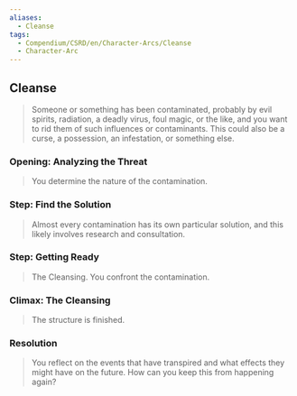 ```yaml
---
aliases:
  - Cleanse
tags:
  - Compendium/CSRD/en/Character-Arcs/Cleanse
  - Character-Arc
---
```

## Cleanse  
>Someone or something has been contaminated, probably by evil spirits, radiation, a deadly virus, foul magic, or the like, and you want to rid them of such influences or contaminants. This could also be a curse, a possession, an infestation, or something else.  
### Opening: Analyzing the Threat   
>You determine the nature of the contamination.  
### Step: Find the Solution    
>Almost every contamination has its own particular solution, and this likely involves research and consultation.  
### Step: Getting Ready    
>The Cleansing. You confront the contamination.  
### Climax: The Cleansing  
>The structure is finished.  
### Resolution    
>You reflect on the events that have transpired and what effects they might have on the future. How can you keep this from happening again?  
  
  
